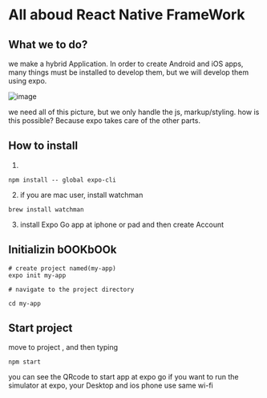 # All aboud React Native FrameWork

## What we to do?
we make a hybrid Application.
In order to create Android and iOS apps, many things must be installed to develop them, but we will develop them using expo.

![image](https://user-images.githubusercontent.com/43670838/157061005-2850ccec-600e-41bb-a372-232ce8a7b11f.png)

we need all of this picture, but we only handle the js, markup/styling. 
how is this possible? Because expo takes care of the other parts.

## How to install

1.
```cli
npm install -- global expo-cli
```

2. if you are mac user, install watchman 
```
brew install watchman
```
3. install Expo Go app at iphone or pad
and then create Account 

## Initializin  bOOKbOOk
```
# create project named(my-app)
expo init my-app 

# navigate to the project directory

cd my-app
```

## Start project
move to project , and then typing
```
npm start
```
you can see the QRcode to start app at expo go
if you want to run the simulator at expo, your Desktop and ios phone use same wi-fi


